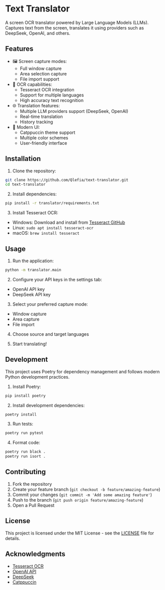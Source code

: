 # Text Translator

A screen OCR translator powered by Large Language Models (LLMs). Captures text from the screen, translates it using providers such as DeepSeek, OpenAI, and others.

## Features

- 🖼️ Screen capture modes:
  - Full window capture
  - Area selection capture
  - File import support
- 📝 OCR capabilities:
  - Tesseract OCR integration
  - Support for multiple languages
  - High accuracy text recognition
- 🌐 Translation features:
  - Multiple LLM providers support (DeepSeek, OpenAI)
  - Real-time translation
  - History tracking
- 🎨 Modern UI:
  - Catppuccin theme support
  - Multiple color schemes
  - User-friendly interface

## Installation

1. Clone the repository:

```bash
git clone https://github.com/Qlefia/text-translator.git
cd text-translator
```

2. Install dependencies:

```bash
pip install -r translator/requirements.txt
```

3. Install Tesseract OCR:

- Windows: Download and install from [Tesseract GitHub](https://github.com/UB-Mannheim/tesseract/wiki)
- Linux: `sudo apt install tesseract-ocr`
- macOS: `brew install tesseract`

## Usage

1. Run the application:

```bash
python -m translator.main
```

2. Configure your API keys in the settings tab:

- OpenAI API key
- DeepSeek API key

3. Select your preferred capture mode:

- Window capture
- Area capture
- File import

4. Choose source and target languages

5. Start translating!

## Development

This project uses Poetry for dependency management and follows modern Python development practices.

1. Install Poetry:

```bash
pip install poetry
```

2. Install development dependencies:

```bash
poetry install
```

3. Run tests:

```bash
poetry run pytest
```

4. Format code:

```bash
poetry run black .
poetry run isort .
```

## Contributing

1. Fork the repository
2. Create your feature branch (`git checkout -b feature/amazing-feature`)
3. Commit your changes (`git commit -m 'Add some amazing feature'`)
4. Push to the branch (`git push origin feature/amazing-feature`)
5. Open a Pull Request

## License

This project is licensed under the MIT License - see the [LICENSE](LICENSE) file for details.

## Acknowledgments

- [Tesseract OCR](https://github.com/tesseract-ocr/tesseract)
- [OpenAI API](https://openai.com/blog/openai-api)
- [DeepSeek](https://deepseek.com)
- [Catppuccin](https://github.com/catppuccin/catppuccin)
